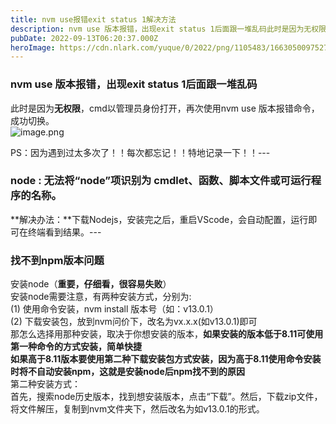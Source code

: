 ```yaml
---
title: nvm use报错exit status 1解决方法
description: nvm use 版本报错，出现exit status 1后面跟一堆乱码此时是因为无权限，cmd以管理员身份打开，再次使用nvm use 版本报错命令，成功切换。PS：因为遇到过太多次了！！每次都忘记！！特地记录一下！！
pubDate: 2022-09-13T06:20:37.000Z
heroImage: https://cdn.nlark.com/yuque/0/2022/png/1105483/1663050097527-c972199b-0811-4177-ae62-62dd55f3b943.png
---
```


### nvm use 版本报错，出现exit status 1后面跟一堆乱码
此时是因为**无权限**，cmd以管理员身份打开，再次使用nvm use 版本报错命令，成功切换。<br />![image.png](https://cdn.nlark.com/yuque/0/2022/png/1105483/1663050097527-c972199b-0811-4177-ae62-62dd55f3b943.png#clientId=u5ec7bf52-58a9-4&errorMessage=unknown%20error&from=paste&height=133&id=u4827e640&originHeight=133&originWidth=321&originalType=binary&ratio=1&rotation=0&showTitle=false&size=2823&status=error&style=none&taskId=ua5ab5a59-8953-4445-a22d-d0b1311ca95&title=&width=321)

PS：因为遇到过太多次了！！每次都忘记！！特地记录一下！！---


### node : 无法将“node”项识别为 cmdlet、函数、脚本文件或可运行程序的名称。
**解决办法：**下载Nodejs，安装完之后，重启VScode，会自动配置，运行即可在终端看到结果。---


### 找不到npm版本问题

安装node（**重要，仔细看，很容易失败**）<br />安装node需要注意，有两种安装方式，分别为:<br />(1) 使用命令安装，nvm install 版本号（如：v13.0.1）<br />(2) 下载安装包，放到nvm问价下，改名为vx.x.x(如v13.0.1)即可<br />那怎么选择用那种安装，取决于你想安装的版本，**如果安装的版本低于8.11可使用第一种命令的方式安装，简单快捷**<br />**如果高于8.11版本要使用第二种下载安装包方式安装，因为高于8.11使用命令安装时将不自动安装npm，这就是安装node后npm找不到的原因**<br />第二种安装方式：<br />首先，搜索node历史版本，找到想安装版本，点击“下载”。然后，下载zip文件，将文件解压，复制到nvm文件夹下，然后改名为如v13.0.1的形式。
